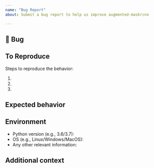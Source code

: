```yaml
---
name: "Bug Report"
about: Submit a bug report to help us improve augmented-maskrcnn

---
```


## 🐛 Bug

<!-- A clear and concise description of what the bug is. -->

## To Reproduce

Steps to reproduce the behavior:

1.
1.
1.

<!-- If you have a code sample, error messages, stack traces, please provide it here as well -->

## Expected behavior

<!-- A clear and concise description of what you expected to happen. -->

## Environment

 - Python version (e.g., 3.6/3.7):
 - OS (e.g., Linux/Windows/MacOS):
 - Any other relevant information:

## Additional context

<!-- Add any other context about the problem here. -->
